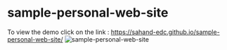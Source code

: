 # sample-personal-web-site

To view the demo click on the link : https://sahand-edc.github.io/sample-personal-web-site/
![sample-personal-web-site](https://github.com/sahand-edc/sample-personal-web-site/assets/107874587/81dbde51-2d9b-452a-b3f7-a2bfe54ef429)
